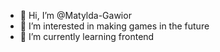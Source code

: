 - 👋 Hi, I’m @Matylda-Gawior
- 👀 I’m interested in making games in the future
- 🌱 I’m currently learning frontend

<!---
Matylda-Gawior/Matylda-Gawior is a ✨ special ✨ repository because its `README.md` (this file) appears on your GitHub profile.
You can click the Preview link to take a look at your changes.
--->
